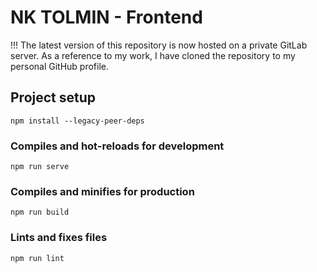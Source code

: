# NK TOLMIN - Frontend

!!! The latest version of this repository is now hosted on a private GitLab server. As a reference to my work, I have cloned the repository to my personal GitHub profile.

## Project setup
```
npm install --legacy-peer-deps
```

### Compiles and hot-reloads for development
```
npm run serve
```

### Compiles and minifies for production
```
npm run build
```

### Lints and fixes files
```
npm run lint
```
